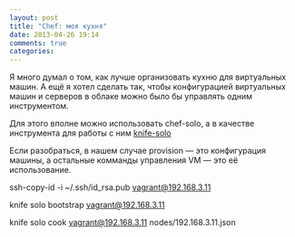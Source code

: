 ```yaml
---
layout: post
title: "Chef: моя кухня"
date: 2013-04-26 19:14
comments: true
categories: 
---
```


Я много думал о том, как лучше организовать кухню для виртуальных
машин. А ещё я хотел сделать так, чтобы конфигурацией виртуальных машин и
серверов в облаке можно было бы управлять одним инструментом.

Для этого вполне можно использовать chef-solo, а в качестве инструмента
для работы с ним [knife-solo](https://github.com/matschaffer/knife-solo)

Если разобраться, в нашем случае provision — это конфигурация машины, а
остальные комманды управления VM — это её использование.

ssh-copy-id -i ~/.ssh/id_rsa.pub vagrant@192.168.3.11

knife solo bootstrap vagrant@192.168.3.11

knife solo cook vagrant@192.168.3.11 nodes/192.168.3.11.json
